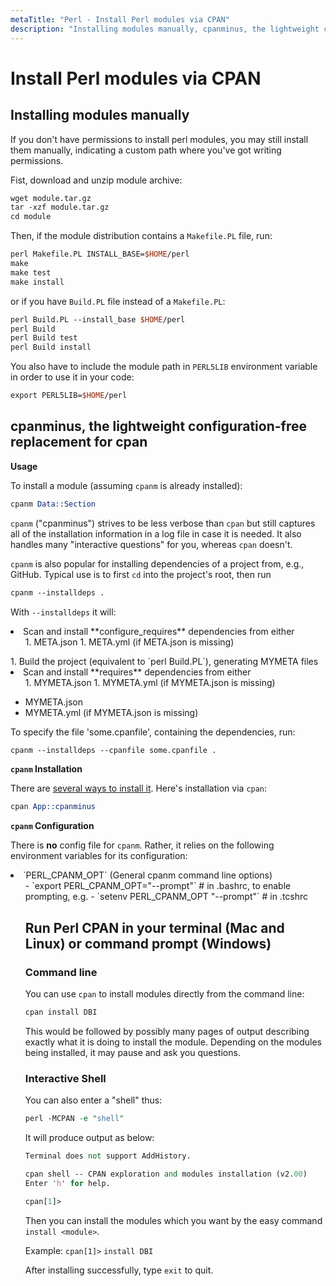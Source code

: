 ```yaml
---
metaTitle: "Perl - Install Perl modules via CPAN"
description: "Installing modules manually, cpanminus, the lightweight configuration-free replacement for cpan, Run Perl CPAN in your terminal (Mac and Linux) or command prompt (Windows)"
---
```


# Install Perl modules via CPAN




## Installing modules manually


If you don't have permissions to install perl modules, you may still install them manually, indicating a custom path where you've got writing permissions.

Fist, download and unzip module archive:

```perl
wget module.tar.gz
tar -xzf module.tar.gz
cd module

```

Then, if the module distribution contains a `Makefile.PL` file, run:

```perl
perl Makefile.PL INSTALL_BASE=$HOME/perl
make
make test
make install

```

or if you have `Build.PL` file instead of a `Makefile.PL`:

```perl
perl Build.PL --install_base $HOME/perl
perl Build
perl Build test
perl Build install

```

You also have to include the module path in `PERL5LIB` environment variable in order to use it in your code:

```perl
export PERL5LIB=$HOME/perl

```



## cpanminus, the lightweight configuration-free replacement for cpan


**Usage**

To install a module (assuming `cpanm` is already installed):

```perl
cpanm Data::Section

```

`cpanm` ("cpanminus") strives to be less verbose than `cpan` but still captures all of the installation information in a log file in case it is needed. It also handles many "interactive questions" for you, whereas `cpan` doesn't.

`cpanm` is also popular for installing dependencies of a project from, e.g., GitHub.  Typical use is to first `cd` into the project's root, then run

```perl
cpanm --installdeps .

```

With `--installdeps` it will:

<li>Scan and install **configure_requires** dependencies from either
<ul>
1. META.json
1. META.yml (if META.json is missing)
</ul>
</li>
1. Build the project (equivalent to `perl Build.PL`), generating MYMETA files
<li>Scan and install **requires** dependencies from either
<ul>
1. MYMETA.json
1. MYMETA.yml (if MYMETA.json is missing)
</ul>
</li>

- MYMETA.json
- MYMETA.yml (if MYMETA.json is missing)

To specify the file 'some.cpanfile', containing the dependencies, run:

```perl
cpanm --installdeps --cpanfile some.cpanfile .

```

**`cpanm` Installation**

There are [several ways to install it](https://metacpan.org/pod/App::cpanminus#INSTALLATION). Here's installation via `cpan`:

```perl
cpan App::cpanminus

```

**`cpanm` Configuration**

There is **no** config file for `cpanm`.  Rather, it relies on the following environment variables for its configuration:

<li>`PERL_CPANM_OPT` (General cpanm command line options)
<ul>
- `export PERL_CPANM_OPT="--prompt"` # in .bashrc, to enable prompting, e.g.
- `setenv PERL_CPANM_OPT "--prompt"` # in .tcshrc



## Run Perl CPAN in your terminal (Mac and Linux) or command prompt (Windows)


### Command line

You can use `cpan` to install modules directly from the command line:

```perl
cpan install DBI

```

This would be followed by possibly many pages of output describing exactly what it is doing to install the module. Depending on the modules being installed, it may pause and ask you questions.

### Interactive Shell

You can also enter a "shell" thus:

```perl
perl -MCPAN -e "shell"

```

It will produce output as below:

```perl
Terminal does not support AddHistory.

cpan shell -- CPAN exploration and modules installation (v2.00)
Enter 'h' for help.

cpan[1]>

```

Then you can install the modules which you want by the easy command `install <module>`.

Example: `cpan[1]>` `install DBI`

After installing successfully, type `exit` to quit.

